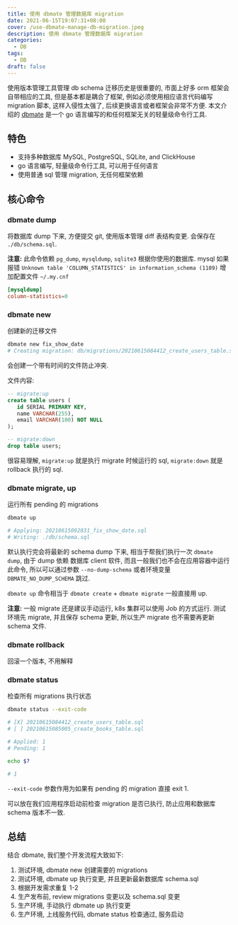 ```yaml
---
title: 使用 dbmate 管理数据库 migration
date: 2021-06-15T19:07:31+08:00
cover: /use-dbmate-manage-db-migration.jpeg
description: 使用 dbmate 管理数据库 migration
categories:
  - DB
tags:
  - DB
draft: false
---
```


使用版本管理工具管理 db schema 迁移历史是很重要的, 市面上好多 orm 框架会自带相应的工具, 但是基本都是耦合了框架, 例如必须使用相应语言代码编写 migration 脚本, 这样入侵性太强了, 后续更换语言或者框架会非常不方便. 本文介绍的 [dbmate](https://github.com/amacneil/dbmate) 是一个 go 语言编写的和任何框架无关的轻量级命令行工具.

## 特色

- 支持多种数据库 MySQL, PostgreSQL, SQLite, and ClickHouse
- go 语言编写, 轻量级命令行工具, 可以用于任何语言
- 使用普通 sql 管理 migration, 无任何框架依赖

## 核心命令

### dbmate dump

将数据库 dump 下来, 方便提交 git, 使用版本管理 diff 表结构变更. 会保存在 `./db/schema.sql`.

**注意:** 此命令依赖 `pg_dump`, `mysqldump`, `sqlite3` 根据你使用的数据库. mysql 如果报错 `Unknown table 'COLUMN_STATISTICS' in information_schema (1109)` 增加配置文件 `~/.my.cnf`

```cnf
[mysqldump]
column-statistics=0
```

### dbmate new

创建新的迁移文件

```bash
dbmate new fix_show_date
# Creating migration: db/migrations/20210615084412_create_users_table.sql
```

会创建一个带有时间的文件防止冲突.

文件内容:

```sql
-- migrate:up
create table users (
   id SERIAL PRIMARY KEY,
   name VARCHAR(255),
   email VARCHAR(100) NOT NULL
);

-- migrate:down
drop table users;
```

很容易理解, `migrate:up` 就是执行 migrate 时候运行的 sql, `migrate:down` 就是 rollback 执行的 sql.

### dbmate migrate, up

运行所有 pending 的 migrations

```bash
dbmate up

# Applying: 20210615092831_fix_show_date.sql
# Writing: ./db/schema.sql
```

默认执行完会将最新的 schema dump 下来, 相当于帮我们执行一次 `dbmate dump`, 由于 dump 依赖 数据库 client 软件, 而且一般我们也不会在应用容器中运行此命令, 所以可以通过参数 `--no-dump-schema` 或者环境变量 `DBMATE_NO_DUMP_SCHEMA` 跳过.

`dbmate up` 命令相当于 `dbmate create` + `dbmate migrate` 一般直接用 up.

**注意:** 一般 migrate 还是建议手动运行, k8s 集群可以使用 Job 的方式运行. 测试环境先 migrate, 并且保存 schema 更新, 所以生产 migrate 也不需要再更新 schema 文件.

### dbmate rollback

回滚一个版本, 不用解释

### dbmate status

检查所有 migrations 执行状态

```bash
dbmate status --exit-code

# [X] 20210615084412_create_users_table.sql
# [ ] 20210615085005_create_books_table.sql

# Applied: 1
# Pending: 1

echo $?

# 1
```

`--exit-code` 参数作用为如果有 pending 的 migration 直接 exit 1.

可以放在我们应用程序启动前检查 migration 是否已执行, 防止应用和数据库 schema 版本不一致.

## 总结

结合 dbmate, 我们整个开发流程大致如下:

1. 测试环境, dbmate new 创建需要的 migrations
2. 测试环境, dbmate up 执行变更, 并且更新最新数据库 schema.sql
3. 根据开发需求重复 1-2
4. 生产发布前, review migrations 变更以及 schema.sql 变更
5. 生产环境, 手动执行 dbmate up 执行变更
6. 生产环境, 上线服务代码, dbmate status 检查通过, 服务启动
